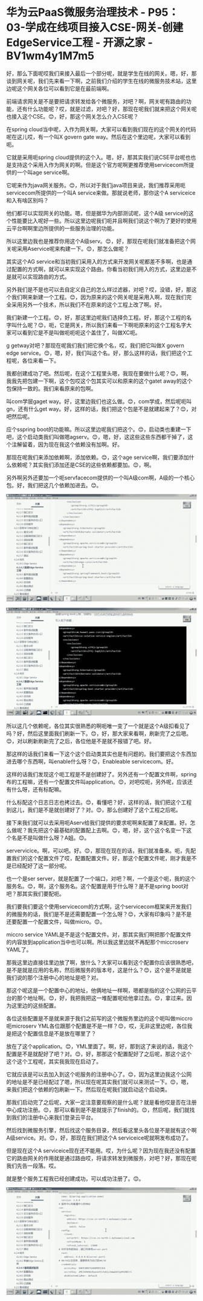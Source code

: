 # 华为云PaaS微服务治理技术 - P95：03-学成在线项目接入CSE-网关-创建EdgeService工程 - 开源之家 - BV1wm4y1M7m5

好，那么下面呢哎我们来接入最后一个部分呢，就是学生在线的网关。嗯，好，那谈到网关呢，我们先来看一下啊，之前我们介绍的学生在线的微服务技术站，这里边呢这个网关各位可以看到它是在最前端啊。

前端请求网关是不是要把请求转发给各个微服务，对吧？啊，网关呢有路由的功能，还有什么功能呢？哎，就是过滤，对吧？好，那现在呢我们就来把这个网关呢也接入这个CSE。😊，好，那这个网关怎么介入CSE呢？

在spring cloud当中呢，入作为网关啊，大家可以看到我们现在的这个网关的代码呢在这儿哎，有一个叫X govern gate way。然后在这个里边呢，大家可以看到呃。

它就是采用呃spring cloud提供的这个入。嗯，好，那其实我们说CSE平台呢也也是支持这个采用入作为网关的啊。但是这个官方呢啊更推荐使用servicecom所提供的一个叫age service啊。

它呢来作为java网关服务。😊，所以对于我们java项目来说，我们推荐采用呃servicecom所提供的一个叫A service来做。那就说老师，那你这个A serviceice和入有啥区别吗？

他们都可以实现网关的功能。嗯，但是据华为内部测试呢，这个A级 service的这个性能要比入呢好一些。所以这里边呢我们呃并且啊我们说这个啊为了更好的使用云平台啊啊里边所提供的一些服务治理的功能。

所以这里边我也是推荐你用这个A级serv。😊，好，那现在呢我们就准备把这个网关呢采用Aservice呢来构建一下。😊，那怎么做呢？

其实这个AG service和当初我们采用入的方式来开发网关呢都差不多啊，也是通过配置的方式啊，就可以来实现这个路由。你看当初我们用入的方式，这里边是不是就可以实现路由的方式。

另外我们是不是也可以去自定义自己的怎么样过滤器，对吧？哎，没错，好，那这个我们啊来新建一个工程。😊，因为原来的这个网关呢是采用入啊，现在我们完全采用另外一个技术，所以我们不在原来的这个工程上改了啊。好。

我们新建一个工程。😊，好，那这里边呢我们选择负工程。好，那这个工程的名字叫什么呢？😊，呃，它是网关，所以我们来看一下啊呃原来的这个工程名字大家可以看到它是不是叫做呃呃呃这个盖住了，叫做XC呃。

g getway对吧？那现在呢我们我们把它换个名，哎，我们把它叫做X govern edge service。😊，嗯，好，我们叫这个名。好，那么这样的话，我们把这个工程呢，各位来看一下。

我都创建成功了吧。然后呢，在这个工程里头嗯，我现在要做什么呢？😊，啊，我我先把包建一下啊，这个包哎这个包其实可以和原来的这个gatet away的这个包保持一致的。我们来看原来的包啊。

叫com学层gaget way。好，这里边我们也这么做。😊，com学成，然后呢呃叫gn，还有什么get way。好，这样的话，我们把这个包是不是就建起来了？😊，对吧然后呢。

应个sspring boot的功能嘛。所以这里边呢我们把这个。😊，启动类也重建一下吧，这个启动类我们叫做嗯agserv。😊，嗯，好，这这些这些东西都干掉了，这个注解留着，因为现在我这个依赖没有加啊。好。

那现在呢我们来添加依赖啊，添加依赖。😊，这个age service啊，我们要添加什么依赖呢？其实我们添加还是CSE的这些依赖都要加。😊，啊。

另外啊另外还要加一个呃servfacecom提供的一个叫A级com啊，A级的一个核心包。好，我们把这几个依赖加进去。😊。



![](img/2961427ca30f29bbbfe3741579fd9cd8_1.png)

![](img/2961427ca30f29bbbfe3741579fd9cd8_2.png)

所以这几个依赖呢，各位其实很熟悉的啊呃唯一变了一个就是这个A级扣看见了吗？好，然后这里面我们刷新一下。😊，好，那大家来看啊，刷新完了之后嗯。😊，对以刷新刷新完了之后，各位他是不是就不报错了吧。好。

那这样的话我们来看一下这个这个启动类其实也是有问题的。我们要把这个东西加进去哪个东西啊，叫enable什么呀？😊，Enableable servicecom。好。

这样的话我们发现这个呃工程是不是创建好了。另外还有一个配置文件啊，spring布的工程嘛，还有一个配置文件叫application。😊，对吧哎呃，另外呢，应该还有什么呀，还有标配嘛。

什么标配这个日志日志也拷过去。😊，看懂吧？好，这样的话，我们把这个工程到这儿，我们是不是就创建好了？对。😊，那么创建好了这个工程之后呢。

接下来我们就可以去采用呃Aserv给我们提供的要求呢啊来配置了来配置。好。怎么做呢？我先把这个最基础的配置配上去啊。😊，嗯，好，这个这个名变一下这个名是不是叫做什么呀？A姐。😊。

servervicice。啊，可以吧。好。😊，那现在现在的话，我们就准备来。呃，先配置我们的这个配置文件了哎，配置配置文件。好，那这个配置文件呢，刚才我是不是已经配好了这一部分呢。

也一个是ser server，就是配置了一个端口，对吧？啊，一个是这个呃，我的这个服务名。😊，啊，这个服务名。这个配置是用于什么呀？是不是spring boot对吧？那其实我们要配呃。

我们要我们要这个使用servicecom的方式啊，这个servicecom框架来开发我们的微服务的话，我们是不是还需要配置一个怎么呀？😊，大家有印象吗？是不是还要配置一个配置文件，叫做micro。😊。

miccro service YAML是不是这个配置文件。对，那其实我们啊把那个配置文件的内容放到application当中也可以啊。所以我这里边就不再配那个miccroserv YAML了。

那我这里边直接往里边放了啊，放什么？大家可以看到这个配置你应该很熟悉吧，是不是就是应用的名称，然后微服务的版本号，这是什么？😊，这个是不是就是我们说的那个注册中心的地址是吧？对。

那这个呢这是一个配置中心的地址，他俩地址一样啊，嗯都是指的这个公网的云平台的那个地址啊。😊，好，我把我把这一堆配置呢给他拿过去。😊，拿过来。因为这里边的这些配置。

各位这些配置是不是就来源于我们之前写的这个微服务里边的这个呃叫做miccro呃microserv YML各位跟那个配置是不是一样？😊，哎，无非这里边呢，各位我是把这个配置信息是不是放在哪里了？

放在了这个application。😊，YML里面了。啊，好，那到这了来说的话，我这个配置是不是就配好了吧？对。😊，好，那那这个配置配好了之后呢，那这个这个这个这个工程呢，其实我我现在启动了。

它就应该是可以去加入到这个呃服务的注册中心了。😊，因为这里边我这个公网的地址是不是已经配过了嗯，所以现在呢其实我们就可以来测试一下。😊，嗯，来我们把这个依赖的包刷新一下。然后现在呢我们就启动这个启动类。

那我们启动完了之后呢，大家一定注意要观察的是什么呢？就是看他哎是否在注册中心成功注册。😊，那可以看到是不是就提示了finish的。😊，然后呢，我们就找到我们的注册中心来我们登录云平台。

然后找到微服务引擎，然后找这个服务目录，然后看这里头各位是不是就有这个啊A级service。对。😊，好，那现在我们把这个A serviceice呢就啊发布成功了。

但是现在这个A serviceice现在还不能用。哎，为什么呢？因为现在我还没有配置它的路由网关的作用就是通过路由哎，将请求转发到微服务，对吧？好，那现在呢我们先告一段落。哎。

就是整个服务工程我已经创建成功，可以成功注册了。😊。

![](img/2961427ca30f29bbbfe3741579fd9cd8_4.png)